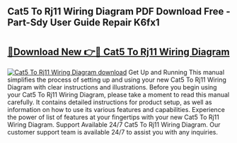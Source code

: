 ## Cat5 To Rj11 Wiring Diagram PDF Download Free - Part-Sdy User Guide Repair K6fx1

# <h2><a href="http://dfhn7i.blite.top/?on=Cat5+To+Rj11+Wiring+Diagram">🔗Download New 👉🔴 Cat5 To Rj11 Wiring Diagram</a></h2>

[![Cat5 To Rj11 Wiring Diagram download](https://i.imgur.com/lujVjoI.png)](http://dfhn7i.blite.top/?on=Cat5+To+Rj11+Wiring+Diagram)
Get Up and Running This manual simplifies the process of setting up and using your new Cat5 To Rj11 Wiring Diagram with clear instructions and illustrations. Before you begin using your Cat5 To Rj11 Wiring Diagram, please take a moment to read this manual carefully. It contains detailed instructions for product setup, as well as information on how to use its various features and capabilities. Experience the power of list of features at your fingertips with your new Cat5 To Rj11 Wiring Diagram. Support Available 24/7 Cat5 To Rj11 Wiring Diagram. Our customer support team is available 24/7 to assist you with any inquiries.
